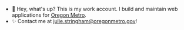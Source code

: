 - 👀 Hey, what's up? This is my work account. I build and maintain web applications for [Oregon Metro](www.oregonmetro.gov).
- ✨ Contact me at julie.stringham@oregonmetro.gov!

<!---
jstringhamMetro/jstringhamMetro is a ✨ special ✨ repository because its `README.md` (this file) appears on your GitHub profile.
You can click the Preview link to take a look at your changes.
--->
